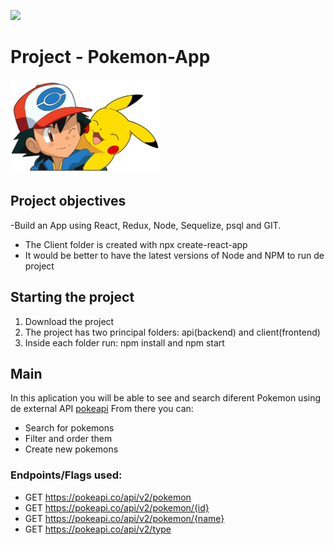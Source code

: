 <p align='left'>
    <img src='https://static.wixstatic.com/media/85087f_0d84cbeaeb824fca8f7ff18d7c9eaafd~mv2.png/v1/fill/w_160,h_30,al_c,q_85,usm_0.66_1.00_0.01/Logo_completo_Color_1PNG.webp' </img>
</p>

#  Project - Pokemon-App

<p align="left">
  <img height="150" src="./pokemon.png" />
</p>

## Project objectives

-Build an App using React, Redux, Node, Sequelize, psql and GIT.
- The Client folder is created with npx create-react-app
- It would be better to have the latest versions of Node and NPM to run de project

## Starting the project

 1. Download the project
 2. The project has two principal folders: api(backend) and client(frontend)
 3. Inside each folder run: npm install and npm start 


## Main

In this aplication you will be able to see and search diferent Pokemon using de external API [pokeapi](https://pokeapi.co/) 
From there you can:

- Search for pokemons
- Filter and order them
- Create new pokemons

### Endpoints/Flags used:

  - GET https://pokeapi.co/api/v2/pokemon
  - GET https://pokeapi.co/api/v2/pokemon/{id}
  - GET https://pokeapi.co/api/v2/pokemon/{name}
  - GET https://pokeapi.co/api/v2/type



